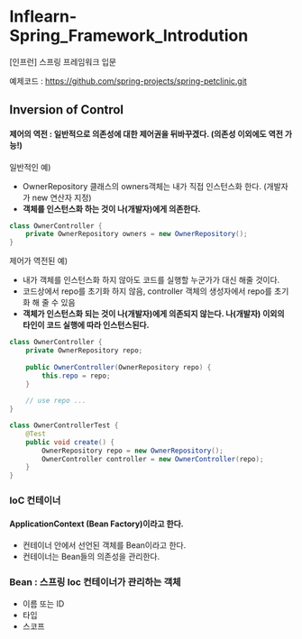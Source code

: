 

# Inflearn-Spring_Framework_Introdution

[인프런] 스프링 프레임워크 입문

예제코드 : https://github.com/spring-projects/spring-petclinic.git



## Inversion of Control 

#### 제어의 역전 : 일반적으로 의존성에 대한 제어권을 뒤바꾸겠다. (의존성 이외에도 역전 가능!)

일반적인 예) 

- OwnerRepository 클래스의 owners객체는 내가 직접 인스턴스화 한다. (개발자가 new 연산자 지정)
- **객체를 인스턴스화 하는 것이 나(개발자)에게 의존한다.**

```java
class OwnerController {
	private OwnerRepository owners = new OwnerRepository();
}
```

제어가 역전된 예) 

- 내가 객체를 인스턴스화 하지 않아도 코드를 실행할 누군가가 대신 해줄 것이다.
- 코드상에서 repo를 초기화 하지 않음, controller 객체의 생성자에서 repo를 초기화 해 줄 수 있음
- **객체가 인스턴스화 되는 것이 나(개발자)에게 의존되지 않는다. 나(개발자) 이외의 타인이 코드 실행에 따라 인스턴스된다.**

```java
class OwnerController {
	private OwnerRepository repo;
    
    public OwnerController(OwnerRepository repo) {
        this.repo = repo;
    }
    
    // use repo ...
}

class OwnerControllerTest {
    @Test
    public void create() {
        OwnerRepository repo = new OwnerRepository();
        OwnerController controller = new OwnerController(repo);
    }
}
```



### IoC 컨테이너

#### ApplicationContext (Bean Factory)이라고 한다.

- 컨테이너 안에서 선언된 객체를 Bean이라고 한다.
- 컨테이너는 Bean들의 의존성을 관리한다.



### Bean : 스프링 Ioc 컨테이너가 관리하는 객체

- 이름 또는 ID
- 타입
- 스코프
